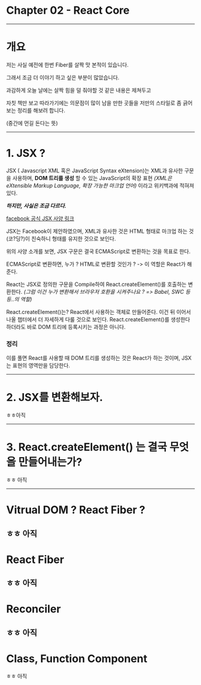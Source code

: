 Chapter 02 - React Core
===================
---
# 개요 
저는 사실 예전에 한번 Fiber를 살짝 맛 본적이 있습니다.

그래서 조금 더 이야기 하고 싶은 부분이 많았습니다.

과감하게 오늘 날에는 살짝 힘을 덜 줘야할 것 같은 내용은 제쳐두고 

자칫 책만 보고 따라가기에는 의문점이 많이 남을 만한 곳들을 저만의 스타일로 좀 긁어보는 정리를 해보려 합니다. 

(중간에 먼길 돈다는 뜻)

---
# 1. JSX ? 
JSX ( Javascript XML 혹은 JavaScript Syntax eXtension)는 XML과 유사한 구문을 사용하며, **DOM 트리를 생성** 할 수 있는 JavaScript의 확장 표현 _(XML은 eXtensible Markup Language, 확장 가능한 마크업 언어)_ 이라고 위키백과에 적혀져있다.

***하지만, 사실은 조금 다르다.***

[facebook 공식 JSX 사양 링크](https://facebook.github.io/jsx/)

JSX는 Facebook이 제안하였으며, XML과 유사한 것은 HTML 형태로 마크업 하는 것(코?딩?)이 친숙하니 형태를 유지한 것으로 보인다.

위의 사양 소개를 보면, JSX 구문은 결국 ECMAScript로 변환하는 것을 목표로 한다.

ECMAScript로 변환하면, 누가 ? HTML로 변환할 것인가 ? -> 이 역할은 React가 해준다.

React는 JSX로 정의한 구문을 Compile하여 React.createElement()를 호출하는 변환한다. _(그럼 이건 누가 변환해서 브라우저 호환을 시켜주나요 ? => Babel, SWC 등등..의 역할)_

React.createElement()는? React에서 사용하는 객체로 만들어준다. 이건 뒤 이어서 나올 챕터에서 더 자세하게 다룰 것으로 보인다.
React.createElement()를 생성한다 하더라도 바로 DOM 트리에 등록시키는 과정은 아니다.

### 정리
이를 풀면 React를 사용할 때 DOM 트리를 생성하는 것은 React가 하는 것이며, JSX는 표현의 영역만을 담당한다.

---
# 2. JSX를 변환해보자.
ㅎㅎ아직

---

# 3. React.createElement() 는 결국 무엇을 만들어내는가?
ㅎㅎ 아직

--- 
# Vitrual DOM ? React Fiber ?
ㅎㅎ 아직
--- 
# React Fiber
ㅎㅎ 아직
---
# Reconciler
ㅎㅎ 아직
---
# Class, Function Component
ㅎㅎ 아직
